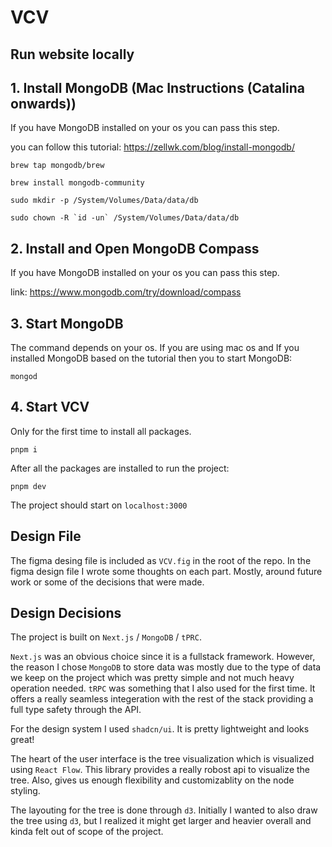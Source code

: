 # VCV

## Run website locally

## 1. Install MongoDB (Mac Instructions (Catalina onwards))

If you have MongoDB installed on your os you can pass this step.

you can follow this tutorial: https://zellwk.com/blog/install-mongodb/

`brew tap mongodb/brew`

`brew install mongodb-community`

`sudo mkdir -p /System/Volumes/Data/data/db`

``sudo chown -R `id -un` /System/Volumes/Data/data/db``

## 2. Install and Open MongoDB Compass

If you have MongoDB installed on your os you can pass this step.

link: https://www.mongodb.com/try/download/compass

## 3. Start MongoDB

The command depends on your os. If you are using mac os and
If you installed MongoDB based on the tutorial then you to start MongoDB:

`mongod`

## 4. Start VCV

Only for the first time to install all packages.

`pnpm i`

After all the packages are installed to run the project:

`pnpm dev`

The project should start on `localhost:3000`

## Design File

The figma desing file is included as `VCV.fig` in the root of the repo.
In the figma design file I wrote some thoughts on each part. Mostly, around future work or some of the decisions that were made.

## Design Decisions

The project is built on `Next.js` / `MongoDB` / `tPRC`.

`Next.js` was an obvious choice since it is a fullstack framework. However, the reason I chose `MongoDB` to store data was mostly due to the type of data we keep on the project which was pretty simple and not much heavy operation needed. `tRPC` was something that I also used for the first time. It offers a really seamless integeration with the rest of the stack providing a full type safety through the API.

For the design system I used `shadcn/ui`. It is pretty lightweight and looks great!

The heart of the user interface is the tree visualization which is visualized using `React Flow`. This library provides a really robost api to visualize the tree. Also, gives us enough flexibility and customizablity on the node styling.

The layouting for the tree is done through `d3`. Initially I wanted to also draw the tree using `d3`, but I realized it might get larger and heavier overall and kinda felt out of scope of the project.
